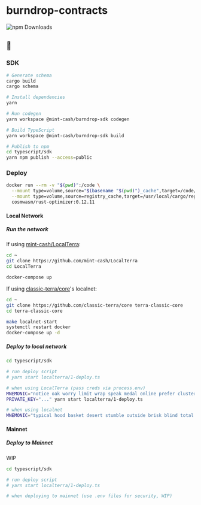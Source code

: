 # burndrop-contracts

![npm Downloads](https://img.shields.io/npm/dt/%40mint-cash%2Fburndrop-sdk)

## 🚀

### SDK

```bash
# Generate schema
cargo build
cargo schema

# Install dependencies
yarn

# Run codegen
yarn workspace @mint-cash/burndrop-sdk codegen

# Build TypeScript
yarn workspace @mint-cash/burndrop-sdk build

# Publish to npm
cd typescript/sdk
yarn npm publish --access=public
```

### Deploy

```bash
docker run --rm -v "$(pwd)":/code \
  --mount type=volume,source="$(basename "$(pwd)")_cache",target=/code/target \
  --mount type=volume,source=registry_cache,target=/usr/local/cargo/registry \
  cosmwasm/rust-optimizer:0.12.11
```

#### Local Network

##### Run the network

If using [mint-cash/LocalTerra](https://github.com/mint-cash/LocalTerra):

```bash
cd ~
git clone https://github.com/mint-cash/LocalTerra
cd LocalTerra

docker-compose up
```

If using [classic-terra/core](https://github.com/classic-terra/core)'s localnet:

```bash
cd ~
git clone https://github.com/classic-terra/core terra-classic-core
cd terra-classic-core

make localnet-start
systemctl restart docker
docker-compose up -d
```

##### Deploy to local network

```bash
cd typescript/sdk

# run deploy script
# yarn start localterra/1-deploy.ts

# when using LocalTerra (pass creds via process.env)
MNEMONIC="notice oak worry limit wrap speak medal online prefer cluster roof addict wrist behave treat actual wasp year salad speed social layer crew genius" yarn start localterra/1-deploy.ts
PRIVATE_KEY="..." yarn start localterra/1-deploy.ts

# when using localnet
MNEMONIC="typical hood basket desert stumble outside brisk blind total setup disorder side oblige engage prison wink reopen above welcome resource decade flight praise later" yarn start localterra/1-deploy.ts
```

#### Mainnet

##### Deploy to Mainnet

WIP

```bash
cd typescript/sdk

# run deploy script
# yarn start localterra/1-deploy.ts

# when deploying to mainnet (use .env files for security, WIP)
```
